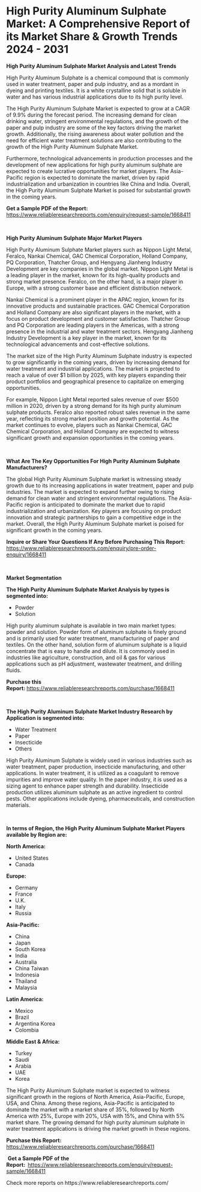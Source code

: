 <p><h1>High Purity Aluminum Sulphate Market: A Comprehensive Report of its Market Share & Growth Trends 2024 - 2031</h1></p><p><strong>High Purity Aluminum Sulphate Market Analysis and Latest Trends</strong></p>
<p><p>High Purity Aluminum Sulphate is a chemical compound that is commonly used in water treatment, paper and pulp industry, and as a mordant in dyeing and printing textiles. It is a white crystalline solid that is soluble in water and has various industrial applications due to its high purity level.</p><p>The High Purity Aluminum Sulphate Market is expected to grow at a CAGR of 9.9% during the forecast period. The increasing demand for clean drinking water, stringent environmental regulations, and the growth of the paper and pulp industry are some of the key factors driving the market growth. Additionally, the rising awareness about water pollution and the need for efficient water treatment solutions are also contributing to the growth of the High Purity Aluminum Sulphate Market.</p><p>Furthermore, technological advancements in production processes and the development of new applications for high purity aluminum sulphate are expected to create lucrative opportunities for market players. The Asia-Pacific region is expected to dominate the market, driven by rapid industrialization and urbanization in countries like China and India. Overall, the High Purity Aluminum Sulphate Market is poised for substantial growth in the coming years.</p></p>
<p><strong>Get a Sample PDF of the Report:&nbsp;</strong> <a href="https://www.reliableresearchreports.com/enquiry/request-sample/1668411">https://www.reliableresearchreports.com/enquiry/request-sample/1668411</a></p>
<p>&nbsp;</p>
<p><strong>High Purity Aluminum Sulphate Major Market Players</strong></p>
<p><p>High Purity Aluminum Sulphate Market players such as Nippon Light Metal, Feralco, Nankai Chemical, GAC Chemical Corporation, Holland Company, PQ Corporation, Thatcher Group, and Hengyang Jianheng Industry Development are key companies in the global market. Nippon Light Metal is a leading player in the market, known for its high-quality products and strong market presence. Feralco, on the other hand, is a major player in Europe, with a strong customer base and efficient distribution network.</p><p>Nankai Chemical is a prominent player in the APAC region, known for its innovative products and sustainable practices. GAC Chemical Corporation and Holland Company are also significant players in the market, with a focus on product development and customer satisfaction. Thatcher Group and PQ Corporation are leading players in the Americas, with a strong presence in the industrial and water treatment sectors. Hengyang Jianheng Industry Development is a key player in the market, known for its technological advancements and cost-effective solutions.</p><p>The market size of the High Purity Aluminum Sulphate industry is expected to grow significantly in the coming years, driven by increasing demand for water treatment and industrial applications. The market is projected to reach a value of over $1 billion by 2025, with key players expanding their product portfolios and geographical presence to capitalize on emerging opportunities.</p><p>For example, Nippon Light Metal reported sales revenue of over $500 million in 2020, driven by a strong demand for its high purity aluminum sulphate products. Feralco also reported robust sales revenue in the same year, reflecting its strong market position and growth potential. As the market continues to evolve, players such as Nankai Chemical, GAC Chemical Corporation, and Holland Company are expected to witness significant growth and expansion opportunities in the coming years.</p></p>
<p>&nbsp;</p>
<p><strong>What Are The Key Opportunities For High Purity Aluminum Sulphate Manufacturers?</strong></p>
<p><p>The global High Purity Aluminum Sulphate market is witnessing steady growth due to its increasing applications in water treatment, paper and pulp industries. The market is expected to expand further owing to rising demand for clean water and stringent environmental regulations. The Asia-Pacific region is anticipated to dominate the market due to rapid industrialization and urbanization. Key players are focusing on product innovation and strategic partnerships to gain a competitive edge in the market. Overall, the High Purity Aluminum Sulphate market is poised for significant growth in the coming years.</p></p>
<p><strong>Inquire or Share Your Questions If Any Before Purchasing This Report:</strong> <a href="https://www.reliableresearchreports.com/enquiry/pre-order-enquiry/1668411">https://www.reliableresearchreports.com/enquiry/pre-order-enquiry/1668411</a></p>
<p>&nbsp;</p>
<p><strong>Market Segmentation</strong></p>
<p><strong>The High Purity Aluminum Sulphate Market Analysis by types is segmented into:</strong></p>
<p><ul><li>Powder</li><li>Solution</li></ul></p>
<p><p>High purity aluminum sulphate is available in two main market types: powder and solution. Powder form of aluminum sulphate is finely ground and is primarily used for water treatment, manufacturing of paper and textiles. On the other hand, solution form of aluminum sulphate is a liquid concentrate that is easy to handle and dilute. It is commonly used in industries like agriculture, construction, and oil & gas for various applications such as pH adjustment, wastewater treatment, and drilling fluids.</p></p>
<p><strong>Purchase this Report:&nbsp;</strong><a href="https://www.reliableresearchreports.com/purchase/1668411">https://www.reliableresearchreports.com/purchase/1668411</a></p>
<p>&nbsp;</p>
<p><strong>The High Purity Aluminum Sulphate Market Industry Research by Application is segmented into:</strong></p>
<p><ul><li>Water Treatment</li><li>Paper</li><li>Insecticide</li><li>Others</li></ul></p>
<p><p>High Purity Aluminum Sulphate is widely used in various industries such as water treatment, paper production, insecticide manufacturing, and other applications. In water treatment, it is utilized as a coagulant to remove impurities and improve water quality. In the paper industry, it is used as a sizing agent to enhance paper strength and durability. Insecticide production utilizes aluminum sulphate as an active ingredient to control pests. Other applications include dyeing, pharmaceuticals, and construction materials.</p></p>
<p>&nbsp;</p>
<p><strong>In terms of Region, the High Purity Aluminum Sulphate Market Players available by Region are:</strong></p>
<p>
    <p> <strong> North America: </strong>
        <ul>
            <li>United States</li>
            <li>Canada</li>
        </ul>
        </p> 
    <p> <strong> Europe: </strong>
        <ul>
            <li>Germany</li>
            <li>France</li>
            <li>U.K.</li>
            <li>Italy</li>
            <li>Russia</li>
        </ul>
        </p> 
    <p> <strong> Asia-Pacific: </strong>
        <ul>
            <li>China</li>
            <li>Japan</li>
            <li>South Korea</li>
            <li>India</li>
            <li>Australia</li>
            <li>China Taiwan</li>
            <li>Indonesia</li>
            <li>Thailand</li>
            <li>Malaysia</li>
        </ul>
        </p> 
    <p> <strong> Latin America: </strong>
        <ul>
            <li>Mexico</li>
            <li>Brazil</li>
            <li>Argentina Korea</li>
            <li>Colombia</li>
        </ul>
        </p> 
    <p> <strong> Middle East & Africa: </strong>
        <ul>
            <li>Turkey</li>
            <li>Saudi</li>
            <li>Arabia</li>
            <li>UAE</li>
            <li>Korea</li>
        </ul>
    </p>
    </p>
<p><p>The High Purity Aluminum Sulphate market is expected to witness significant growth in the regions of North America, Asia-Pacific, Europe, USA, and China. Among these regions, Asia-Pacific is anticipated to dominate the market with a market share of 35%, followed by North America with 25%, Europe with 20%, USA with 15%, and China with 5% market share. The growing demand for high purity aluminum sulphate in water treatment applications is driving the market growth in these regions.</p></p>
<p><strong>Purchase this Report: </strong><a href="https://www.reliableresearchreports.com/purchase/1668411">https://www.reliableresearchreports.com/purchase/1668411</a></p>
<p>&nbsp;<strong>Get a Sample PDF of the Report:&nbsp;&nbsp;</strong><a href="https://www.reliableresearchreports.com/enquiry/request-sample/1668411">https://www.reliableresearchreports.com/enquiry/request-sample/1668411</a></p>
<p><strong></strong></p>
<p>Check more reports on https://www.reliableresearchreports.com/</p>